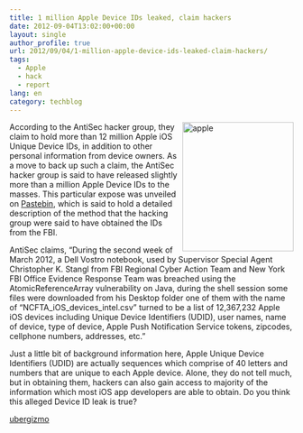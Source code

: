 ```yaml
---
title: 1 million Apple Device IDs leaked, claim hackers
date: 2012-09-04T13:02:00+00:00
layout: single
author_profile: true
url: 2012/09/04/1-million-apple-device-ids-leaked-claim-hackers/
tags:
  - Apple
  - hack
  - report
lang: en
category: techblog
---
```

<a href="http://lh3.ggpht.com/-1IN8GJ16j10/UEX01Na9GYI/AAAAAAAAHTY/TXDN8a0Qni0/s1600-h/apple%25255B5%25255D.jpg" target="_blank"><img title="apple" border="0" alt="apple" align="right" src="http://lh6.ggpht.com/-V6CQUqoF3K0/UEX03F5E83I/AAAAAAAAHTg/v_PzM4D8PRc/apple_thumb%25255B8%25255D.jpg?imgmax=800" width="197" height="229" /></a>According to the AntiSec hacker group, they claim to hold more than 12 million Apple iOS Unique Device IDs, in addition to other personal information from device owners. As a move to back up such a claim, the AntiSec hacker group is said to have released slightly more than a million Apple Device IDs to the masses. This particular expose was unveiled on [Pastebin](http://pastebin.com/nfVT7b0Z), which is said to hold a detailed description of the method that the hacking group were said to have obtained the IDs from the FBI. 

AntiSec claims, “During the second week of March 2012, a Dell Vostro notebook, used by Supervisor Special Agent Christopher K. Stangl from FBI Regional Cyber Action Team and New York FBI Office Evidence Response Team was breached using the AtomicReferenceArray vulnerability on Java, during the shell session some files were downloaded from his Desktop folder one of them with the name of “NCFTA\_iOS\_devices_intel.csv” turned to be a list of 12,367,232 Apple iOS devices including Unique Device Identifiers (UDID), user names, name of device, type of device, Apple Push Notification Service tokens, zipcodes, cellphone numbers, addresses, etc.” 

Just a little bit of background information here, Apple Unique Device Identifiers (UDID) are actually sequences which comprise of 40 letters and numbers that are unique to each Apple device. Alone, they do not tell much, but in obtaining them, hackers can also gain access to majority of the information which most iOS app developers are able to obtain. Do you think this alleged Device ID leak is true? 

<a title="http://www.ubergizmo.com/2012/09/1-million-apple-device-ids-leaked/" href="http://www.ubergizmo.com/2012/09/1-million-apple-device-ids-leaked/" target="_blank">ubergizmo</a>